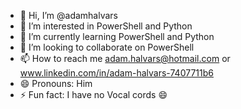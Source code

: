 - 👋 Hi, I’m @adamhalvars
- 👀 I’m interested in PowerShell and Python
- 🌱 I’m currently learning PowerShell and Python
- 💞️ I’m looking to collaborate on PowerShell
- 📫 How to reach me adam.halvars@hotmail.com or www.linkedin.com/in/adam-halvars-7407711b6
- 😄 Pronouns: Him
- ⚡ Fun fact: I have no Vocal cords 😄

<!---
adamhalvars/adamhalvars is a ✨ special ✨ repository because its `README.md` (this file) appears on your GitHub profile.
You can click the Preview link to take a look at your changes.
--->
